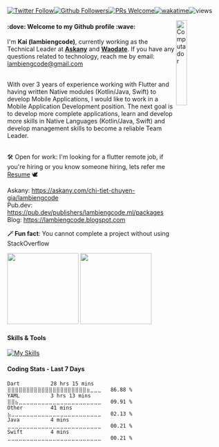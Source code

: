 <meta name="og:title" property="og:title" content="lambiengcode - currently working as the Technical Leader at Askany & Waterbus">
<meta name="title" content="lambiengcode - currently working as the Technical Leader at Askany & Waterbus">
<meta name="description" content="With over 3 years of experience working with Flutter and having written Native modules (Kotlin/Java, Swift) to develop Mobile Applications, I would like to work in a Mobile Application Development position.
The next goal is to develop more complete applications, learn and develop more skills in Native Languages ​​(Kotlin/Java, Swift) and develop management skills to become a reliable Team Leader.">

[![Twitter Follow](https://img.shields.io/twitter/follow/lambiengcode?style=social)](https://twitter.com/lambiengcode)[![Github Followers](https://img.shields.io/github/followers/lambiengcode?label=Follow)](https://github.com/lambiengcode)[![PRs Welcome](https://img.shields.io/badge/PRs-welcome-brightgreen.svg?style=flat&logo=github)](https://github.com/lambiengcode)[![wakatime](https://wakatime.com/badge/user/5d4db953-dc6c-4757-bdef-ad13371c1fab.svg)](https://wakatime.com/@5d4db953-dc6c-4757-bdef-ad13371c1fab)![views](https://komarev.com/ghpvc/?username=lambiengcode&color=brightgreen)
<p align="justify">
<img src="https://github.com/lambiengcode/lambiengcode/blob/main/gif/banner_gif.gif?raw=true" width="22.5%" height=auto align="right" alt="Computador">
<h4>:dove: Welcome to my Github profile :wave: </h4>

I'm <strong>Kai (lambiengcode)</strong>, currently working as the Technical Leader at <a href="https://play.google.com/store/apps/details?id=com.askany"><strong>Askany</strong></a> and <a href="https://play.google.com/store/apps/details?id=com.waodate"><strong>Waodate</strong></a>. If you have any questions related to technology, reach me by email: <a href="lambiengcode@gmail.com">lambiengcode@gmail.com</a><br><br>

With over 3 years of experience working with Flutter and having written Native modules (Kotlin/Java, Swift) to develop Mobile Applications, I would like to work in a Mobile Application Development position.
The next goal is to develop more complete applications, learn and develop more skills in Native Languages ​​(Kotlin/Java, Swift) and develop management skills to become a reliable Team Leader.<br><br>

🛠️ Open for work: I'm looking for a flutter remote job, if you're hiring or you know someone hiring, lets refer me [Resume](https://lambiengcode.hackerresume.io/c44aa348-81de-4239-a7ea-676973a59b43) 🕊️

Askany: https://askany.com/chi-tiet-chuyen-gia/lambiengcode <br>
Pub.dev: https://pub.dev/publishers/lambiengcode.ml/packages <br>
Blog: https://lambiengcode.blogspot.com <br>

<strong>🪄 Fun fact</strong>: You cannot complete a project without using StackOverflow <br>
</p>
<!-- <strong>Additional...</strong>
- Idea Award Hackathon HoChiMinh City 2020 - [Repository](https://github.com/hongvinhmobile/hackathon2020)
- [HackerRank](https://www.hackerrank.com/lambiengcode)
- [My Resume: Dao (@lambiengcode) Hong Vinh](https://www.topcv.vn/xem-cv/AwANAV1VCVYEA1ZVBFIGVwpYAgRUAQtSBlQHUgaf1a)
</p> -->

<!-- [![Dart Badge](https://img.shields.io/badge/-Dart-3399ff?style=for-the-badge&labelColor=black&logo=dart&logoColor=3399ff)](#)
[![Flutter Badge](https://img.shields.io/badge/-Flutter-0073e6?style=for-the-badge&labelColor=black&logo=flutter&logoColor=0073e6)](#) [![Android Badge](https://img.shields.io/badge/-Android-3C8749?style=for-the-badge&labelColor=black&logo=android&logoColor=3C8749)](#)[![iOS Badge](https://img.shields.io/badge/-Swift-cc6600?style=for-the-badge&labelColor=black&logo=swift&logoColor=cc6600)](#)[![Firebase Badge](https://img.shields.io/badge/-Firebase-e69514?style=for-the-badge&labelColor=black&logo=firebase&logoColor=ffa500)](#)
[![Javascript Badge](https://img.shields.io/badge/-Javascript-F0DB4F?style=for-the-badge&labelColor=black&logo=javascript&logoColor=F0DB4F)](#) [![Nodejs Badge](https://img.shields.io/badge/-Nodejs-3C873A?style=for-the-badge&labelColor=black&logo=node.js&logoColor=3C873A)](#) -->
<p>
<img src="https://github-readme-stats.vercel.app/api?username=lambiengcode&count_private=true&show_icons=true&theme=algolia&include_all_commits=true&custom_title=lambiengcode&raw=true&border_radius=8&border_color=3d0066" height="165em"/>
<img src="https://github-readme-stats.vercel.app/api/top-langs/?username=lambiengcode&show_icons=true&layout=compact&cache_seconds=1800&langs_count=8&theme=algolia&count_private=true&show_icons=true&border_radius=8&border_color=3d0066" height="165em"/>
</p>

#### Skills & Tools
[![My Skills](https://skillicons.dev/icons?i=flutter,dart,kotlin,androidstudio,swift,nodejs,aws,firebase,linux,nginx,mongodb,github&perline=15&theme=dark)](https://skillicons.dev)

#### Coding Stats - Last 7 Days
<!--START_SECTION:waka-->

```text
Dart          28 hrs 15 mins  ⣿⣿⣿⣿⣿⣿⣿⣿⣿⣿⣿⣿⣿⣿⣿⣿⣿⣿⣿⣿⣿⣶⣀⣀⣀   86.88 %
YAML          3 hrs 13 mins   ⣿⣿⣦⣀⣀⣀⣀⣀⣀⣀⣀⣀⣀⣀⣀⣀⣀⣀⣀⣀⣀⣀⣀⣀⣀   09.91 %
Other         41 mins         ⣦⣀⣀⣀⣀⣀⣀⣀⣀⣀⣀⣀⣀⣀⣀⣀⣀⣀⣀⣀⣀⣀⣀⣀⣀   02.13 %
Java          4 mins          ⣀⣀⣀⣀⣀⣀⣀⣀⣀⣀⣀⣀⣀⣀⣀⣀⣀⣀⣀⣀⣀⣀⣀⣀⣀   00.21 %
Swift         4 mins          ⣀⣀⣀⣀⣀⣀⣀⣀⣀⣀⣀⣀⣀⣀⣀⣀⣀⣀⣀⣀⣀⣀⣀⣀⣀   00.21 %
```

<!--END_SECTION:waka-->
